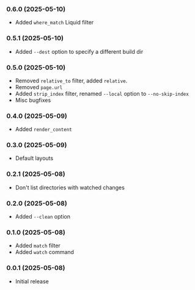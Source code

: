 ### 0.6.0 (2025-05-10)

* Added `where_match` Liquid filter

### 0.5.1 (2025-05-10)

* Added `--dest` option to specify a different build dir

### 0.5.0 (2025-05-10)

* Removed `relative_to` filter, added `relative`.
* Removed `page.url`
* Added `strip_index` filter, renamed `--local` option to `--no-skip-index`
* Misc bugfixes

### 0.4.0 (2025-05-09)

* Added `render_content`

### 0.3.0 (2025-05-09)

* Default layouts

### 0.2.1 (2025-05-08)

* Don't list directories with watched changes

### 0.2.0 (2025-05-08)

* Added `--clean` option

### 0.1.0 (2025-05-08)

* Added `match` filter
* Added `watch` command

### 0.0.1 (2025-05-08)

* Initial release
